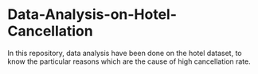 # Data-Analysis-on-Hotel-Cancellation
In this repository, data analysis have been done on the hotel dataset, to know the particular reasons which are the cause of high cancellation rate.
